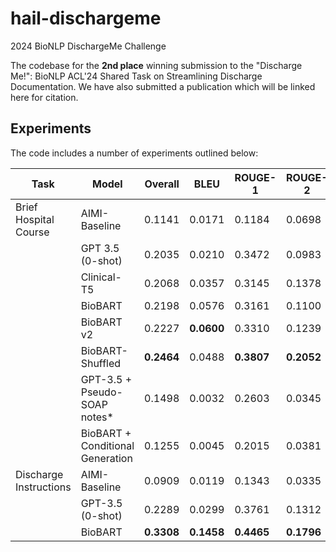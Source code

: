 # hail-dischargeme
2024 BioNLP DischargeMe Challenge

The codebase for the **2nd place** winning submission to the "Discharge Me!": BioNLP ACL'24 Shared Task on Streamlining Discharge Documentation. We have also submitted a publication which will be linked here for citation. 

## Experiments
The code includes a number of experiments outlined below:  

| Task                   | Model                            | Overall         | BLEU   | ROUGE-1 | ROUGE-2 | ROUGE-L | BERTScore | Meteor | AlignScore | MEDCON |
|------------------------|----------------------------------|-----------------|-----------------|------------------|------------------|------------------|--------------------|-----------------|---------------------|-----------------|
| Brief Hospital Course  | AIMI-Baseline                    | 0.1141          | 0.0171          | 0.1184           | 0.0698           | 0.1348           | 0.1726             | 0.0889          | 0.1714              | 0.1398          |
|                        | GPT 3.5 (0-shot)                 | 0.2035          | 0.0210          | 0.3472           | 0.0983           | 0.2289           | 0.2815             | 0.2232          | 0.1865              | 0.2410          |
|                        | Clinical-T5                      | 0.2068          | 0.0357          | 0.3145           | 0.1378           | 0.2273           | 0.3180             | 0.1678          | **0.2251**     | 0.2285          |
|                        | BioBART                          | 0.2198          | 0.0576          | 0.3161           | 0.1100           | 0.2021           | **0.3383**    | **0.2823** | 0.2007              | **0.2515** |
|                        | BioBART v2                       | 0.2227          | **0.0600** | 0.3310           | 0.1239           | 0.2231           | 0.3354             | 0.2802          | 0.1941              | 0.2340          |
|                        | BioBART-Shuffled                 | **0.2464** | 0.0488          | **0.3807**  | **0.2052**  | **0.3003**  | 0.3278             | 0.2661          | 0.1959              | 0.2463          |
|                        | GPT-3.5 + Pseudo-SOAP notes*     | 0.1498          | 0.0032          | 0.2603           | 0.0345           | 0.1233           | 0.2374             | 0.2037          | 0.2000              | 0.1360          |
|                        | BioBART + Conditional Generation | 0.1255          | 0.0045          | 0.2015           | 0.0381           | 0.0900           | 0.1607             | 0.2070          | 0.1739              | 0.1282          |
| Discharge Instructions | AIMI-Baseline                    | 0.0909          | 0.0119          | 0.1343           | 0.0335           | 0.0910           | 0.1026             | 0.0889          | 0.1622              | 0.1025          |
|                        | GPT-3.5 (0-shot)                 | 0.2289          | 0.0299          | 0.3761           | 0.1312           | 0.2271           | 0.3047             | 0.3109          | 0.1821              | 0.2690          |
|                        | BioBART                          | **0.3308** | **0.1458** | **0.4465**  | **0.1796**  | **0.2679**  | **0.4382**    | **0.3976** | **0.3527**     | **0.4183** |
